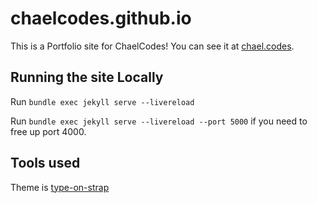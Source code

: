 # chaelcodes.github.io
This is a Portfolio site for ChaelCodes! You can see it at [chael.codes](https://www.chael.codes).

## Running the site Locally
Run `bundle exec jekyll serve --livereload`

Run `bundle exec jekyll serve --livereload --port 5000` if you need to free up port 4000.

## Tools used
Theme is [type-on-strap](https://github.com/sylhare/Type-on-Strap)
